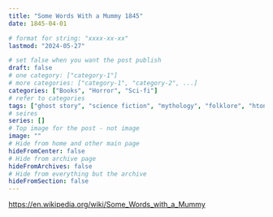 ```yaml
---
title: "Some Words With a Mummy 1845"
date: 1845-04-01

# format for string: "xxxx-xx-xx"
lastmod: "2024-05-27"

# set false when you want the post publish
draft: false
# one category: ["category-1"]
# more categories: ["category-1", "category-2", ...]
categories: ["Books", "Horror", "Sci-fi"]
# refer to categories
tags: ["ghost story", "science fiction", "mythology", "folklore", "hton", "mummy", "zombie", "edgar allan poe"]
# seires
series: []
# Top image for the post - not image
image: ""
# Hide from home and other main page
hideFromCenter: false
# Hide from archive page
hideFromArchives: false
# Hide from everything but the archive
hideFromSection: false
---
```

https://en.wikipedia.org/wiki/Some_Words_with_a_Mummy
<!--more-->